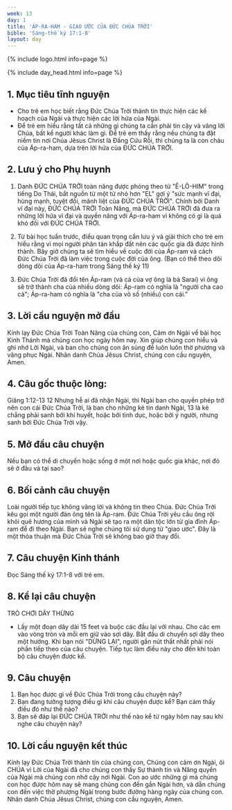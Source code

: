 ```yaml
---
week: 13
day: 1
title: 'ÁP-RA-HAM - GIAO ƯỚC CỦA ĐỨC CHÚA TRỜI'
bible: 'Sáng-thế ký 17:1-8'
layout: day
---
```



{% include logo.html info=page %}

{% include day_head.html info=page %}

## 1. Mục tiêu tĩnh nguyện
- Cho trẻ em học biết rằng Đức Chúa Trời thành tín thực hiện các kế hoạch của Ngài và thực hiện các lời hứa của Ngài.
- Để trẻ em hiểu rằng tất cả những gì chúng ta cần phải tin cậy và vâng lời Chúa, bất kể người khác làm gì. Để trẻ em thấy rằng nếu chúng ta đặt niềm tin nơi Chúa Jêsus Christ là Đấng Cứu Rỗi, thì chúng ta là con cháu của Áp-ra-ham, dựa trên lời hứa của ĐỨC CHÚA TRỜI.

## 2. Lưu ý cho Phụ huynh

1. Danh ĐỨC CHÚA TRỜI toàn năng được phỏng theo từ "Ê-LÔ-HIM" trong tiếng Do Thái, bắt nguồn từ một từ nhỏ hơn "EL" gợi ý "sức mạnh vĩ đại, hùng mạnh, tuyệt đối, mãnh liệt của ĐỨC CHÚA TRỜI". Chính bởi Danh vĩ đại này, ĐỨC CHÚA TRỜI Toàn Năng, mà ĐỨC CHÚA TRỜI đã đưa ra những lời hứa vĩ đại và quyền năng với Áp-ra-ham vì không có gì là quá khó đối với ĐỨC CHÚA TRỜI.

2. Từ bài học tuần trước, điều quan trọng cần lưu ý và giải thích cho trẻ em hiểu rằng vì mọi người phân tán khắp đất nên các quốc gia đã được hình thành. Bây giờ chúng ta sẽ tìm hiểu về cuộc đời của Áp-ram và cách Đức Chúa Trời đã làm việc trong cuộc đời của ông. (Bạn có thể theo dõi dòng dõi của Áp-ra-ham trong Sáng thế ký 11)

3. Đức Chúa Trời đã đổi tên Áp-ram (và cả của vợ ông là bà Sarai) vì ông sẽ trở thành cha của nhiều dòng dõi: Áp-ram có nghĩa là "người cha cao cả"; Áp-ra-ham có nghĩa là "cha của vô số (nhiều) con cái."

## 3. Lời cầu nguyện mở đầu
Kính lạy Đức Chúa Trời Toàn Năng của chúng con, Cảm ơn Ngài về bài học Kinh Thánh mà chúng con học ngày hôm nay. Xin giúp chúng con hiểu và ghi nhớ Lời Ngài, và ban cho chúng con ân sủng để luôn luôn thờ phượng và vâng phục Ngài. Nhân danh Chúa Jêsus Christ, chúng con cầu nguyện, Amen.

## 4. Câu gốc thuộc lòng:
Giăng 1:12-13
 12 Nhưng hễ ai đã nhận Ngài, thì Ngài ban cho quyền phép trở nên con cái Đức Chúa Trời, là ban cho những kẻ tin danh Ngài, 13 là kẻ chẳng phải sanh bởi khí huyết, hoặc bởi tình dục, hoặc bởi ý người, nhưng sanh bởi Đức Chúa Trời vậy.

## 5. Mở đầu câu chuyện
 Nếu bạn có thể di chuyển hoặc sống ở một nơi hoặc quốc gia khác, nơi đó sẽ ở đâu và tại sao?

## 6. Bối cảnh câu chuyện
Loài người tiếp tục không vâng lời và không tin theo Chúa. Đức Chúa Trời kêu gọi một người đàn ông tên là Áp-ram. Đức Chúa Trời yêu cầu ông rời khỏi quê hương của mình và Ngài sẽ tạo ra một dân tộc lớn từ gia đình Áp-ram để đi theo Ngài. Bạn sẽ nghe chúng tôi sử dụng từ "giao ước". Đây là một thỏa thuận mà Đức Chúa Trời sẽ không bao giờ thay đổi.

## 7. Câu chuyện Kinh thánh
Đọc Sáng thế ký 17:1-8 với trẻ em.

## 8. Kể lại câu chuyện
TRÒ CHƠI DÂY THỪNG
- Lấy một đoạn dây dài 15 feet và buộc các đầu lại với nhau. Cho các em vào vòng tròn và mỗi em giữ vào sợi dây. Bắt đầu di chuyển sợi dây theo một hướng. Khi bạn nói "DỪNG LẠI", người gần nút thắt nhất phải nói phần tiếp theo của câu chuyện. Tiếp tục làm điều này cho đến khi toàn bộ câu chuyện được kể.

## 9. Câu chuyện
1. Bạn học được gì về Đức Chúa Trời trong câu chuyện này?
2. Bạn đang tưởng tượng điều gì khi câu chuyện được kể? Bạn cảm thấy điều đó như thế nào?
3. Bạn sẽ đáp lại ĐỨC CHÚA TRỜI như thế nào kể từ ngày hôm nay sau khi nghe câu chuyện này?

## 10. Lời cầu nguyện kết thúc
Kính lạy Đức Chúa Trời thành tín của chúng con, Chúng con cảm ơn Ngài,  ôi CHÚA vì Lời của Ngài đã cho chúng con thấy Sự thành tin và Năng quyền của Ngài mà chúng con nhờ cậy nơi Ngài. Con ao ước những gì mà chúng con học được hôm nay sẽ mang chúng con đến gần Ngài hơn, và dẫn chúng con đến việc thờ phượng Ngài trong bước đường hàng ngày của chúng con. Nhân danh Chúa Jêsus Christ, chúng con cầu nguyện, Amen.